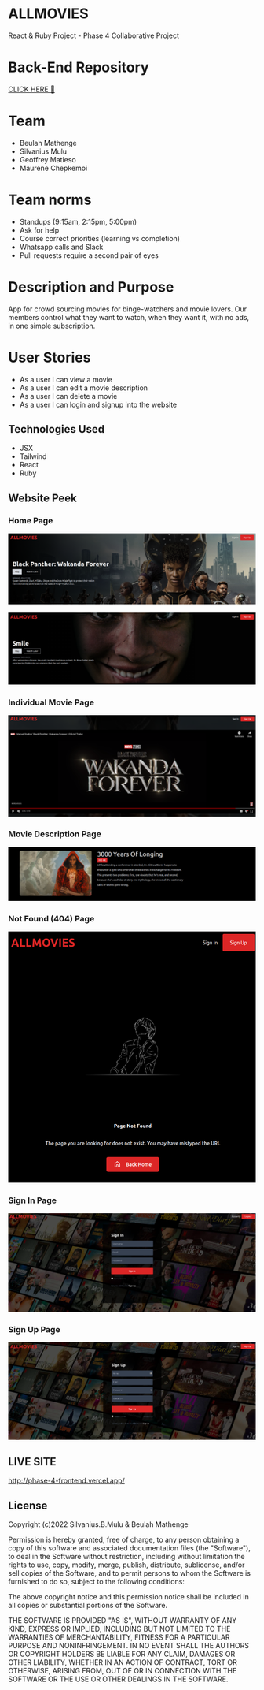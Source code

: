 
# ALLMOVIES
React & Ruby Project - Phase 4 Collaborative Project

# Back-End Repository
[CLICK HERE 🔗](https://github.com/Beulah-Matt/phase-4-rails-project)

# Team
* Beulah Mathenge 
* Silvanius Mulu
* Geoffrey Matieso
* Maurene Chepkemoi

# Team norms
* Standups (9:15am, 2:15pm, 5:00pm)
* Ask for help
* Course correct priorities (learning vs completion)
* Whatsapp calls and Slack
* Pull requests require a second pair of eyes

# Description and Purpose
App for crowd sourcing movies for binge-watchers and movie lovers. Our members control what they want to watch, when they want it, with no ads, in one simple subscription.

# User Stories
* As a user I can view a movie
* As a user I can edit a movie description
* As a user I can delete a movie
* As a user I can login and signup into the website

## Technologies Used
* JSX
* Tailwind
* React
* Ruby


## Website Peek

### Home Page

![Website Screenshot](https://github.com/Mulu007/phase-4-frontend/blob/main/src/assets/website%20screenshots/Home.png?raw=true)

![Website Screenshot](https://github.com/Mulu007/phase-4-frontend/blob/main/src/assets/website%20screenshots/Main.png?raw=true)
### Individual Movie Page

![Website Screenshot](https://github.com/Mulu007/phase-4-frontend/blob/main/src/assets/website%20screenshots/IndividualMovie.png?raw=true)

### Movie Description Page

![Website Screenshot](https://github.com/Mulu007/phase-4-frontend/blob/main/src/assets/website%20screenshots/MovieDescription.png?raw=true)
### Not Found (404) Page

![Website Screenshot](https://github.com/Mulu007/phase-4-frontend/blob/main/src/assets/website%20screenshots/NotFound.png?raw=true)
### Sign In Page

![Website Screenshot](https://github.com/Mulu007/phase-4-frontend/blob/main/src/assets/website%20screenshots/SignIn.png?raw=true)

### Sign Up Page
![Website Screenshot](https://github.com/Mulu007/phase-4-frontend/blob/main/src/assets/website%20screenshots/SignUp.png?raw=true)

## LIVE SITE

http://phase-4-frontend.vercel.app/

## License

Copyright (c)2022 Silvanius.B.Mulu & Beulah Mathenge

Permission is hereby granted, free of charge, to any person obtaining a copy of this software and associated documentation files (the "Software"), to deal in the Software without restriction, including without limitation the rights to use, copy, modify, merge, publish, distribute, sublicense, and/or sell copies of the Software, and to permit persons to whom the Software is furnished to do so, subject to the following conditions:

The above copyright notice and this permission notice shall be included in all copies or substantial portions of the Software.

THE SOFTWARE IS PROVIDED "AS IS", WITHOUT WARRANTY OF ANY KIND, EXPRESS OR IMPLIED, INCLUDING BUT NOT LIMITED TO THE WARRANTIES OF MERCHANTABILITY, FITNESS FOR A PARTICULAR PURPOSE AND NONINFRINGEMENT. IN NO EVENT SHALL THE AUTHORS OR COPYRIGHT HOLDERS BE LIABLE FOR ANY CLAIM, DAMAGES OR OTHER LIABILITY, WHETHER IN AN ACTION OF CONTRACT, TORT OR OTHERWISE, ARISING FROM, OUT OF OR IN CONNECTION WITH THE SOFTWARE OR THE USE OR OTHER DEALINGS IN THE SOFTWARE.